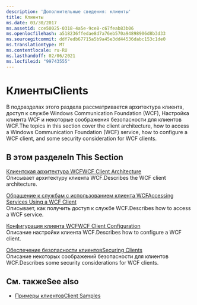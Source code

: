 ```yaml
---
description: 'Дополнительные сведения: клиенты'
title: Клиенты
ms.date: 03/30/2017
ms.assetid: cce50025-0318-4a5e-9ce8-c67feab83b06
ms.openlocfilehash: a518236ffedae8d7a76eb570a94898906d8b3d33
ms.sourcegitcommit: ddf7edb67715a5b9a45e3dd44536dabc153c1de0
ms.translationtype: MT
ms.contentlocale: ru-RU
ms.lasthandoff: 02/06/2021
ms.locfileid: "99743555"
---
```

# <a name="clients"></a><span data-ttu-id="eeacf-103">Клиенты</span><span class="sxs-lookup"><span data-stu-id="eeacf-103">Clients</span></span>

<span data-ttu-id="eeacf-104">В подразделах этого раздела рассматривается архитектура клиента, доступ к службе Windows Communication Foundation (WCF), Настройка клиента WCF и некоторые соображения безопасности для клиентов WCF.</span><span class="sxs-lookup"><span data-stu-id="eeacf-104">The topics in this section cover the client architecture, how to access a Windows Communication Foundation (WCF) service, how to configure a WCF client, and some security consideration for WCF clients.</span></span>  
  
## <a name="in-this-section"></a><span data-ttu-id="eeacf-105">В этом разделе</span><span class="sxs-lookup"><span data-stu-id="eeacf-105">In This Section</span></span>  

 [<span data-ttu-id="eeacf-106">Клиентская архитектура WCF</span><span class="sxs-lookup"><span data-stu-id="eeacf-106">WCF Client Architecture</span></span>](client-architecture.md)  
 <span data-ttu-id="eeacf-107">Описывает архитектуру клиента WCF.</span><span class="sxs-lookup"><span data-stu-id="eeacf-107">Describes the WCF client architecture.</span></span>  
  
 [<span data-ttu-id="eeacf-108">Обращение к службам с использованием клиента WCF</span><span class="sxs-lookup"><span data-stu-id="eeacf-108">Accessing Services Using a WCF Client</span></span>](accessing-services-using-a-client.md)  
 <span data-ttu-id="eeacf-109">Описывает, как получить доступ к службе WCF.</span><span class="sxs-lookup"><span data-stu-id="eeacf-109">Describes how to access a WCF service.</span></span>  
  
 [<span data-ttu-id="eeacf-110">Конфигурация клиента WCF</span><span class="sxs-lookup"><span data-stu-id="eeacf-110">WCF Client Configuration</span></span>](client-configuration.md)  
 <span data-ttu-id="eeacf-111">Описание настройки клиента WCF.</span><span class="sxs-lookup"><span data-stu-id="eeacf-111">Describes how to configure a WCF client.</span></span>  
  
 [<span data-ttu-id="eeacf-112">Обеспечение безопасности клиентов</span><span class="sxs-lookup"><span data-stu-id="eeacf-112">Securing Clients</span></span>](../securing-clients.md)  
 <span data-ttu-id="eeacf-113">Описание некоторых соображений безопасности для клиентов WCF.</span><span class="sxs-lookup"><span data-stu-id="eeacf-113">Describes some security considerations for WCF clients.</span></span>  
  
## <a name="see-also"></a><span data-ttu-id="eeacf-114">См. также</span><span class="sxs-lookup"><span data-stu-id="eeacf-114">See also</span></span>

- [<span data-ttu-id="eeacf-115">Примеры клиентов</span><span class="sxs-lookup"><span data-stu-id="eeacf-115">Client Samples</span></span>](../samples/client.md)
